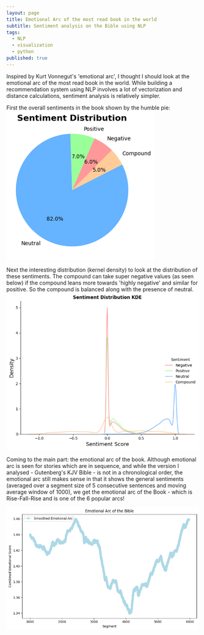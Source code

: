 ```yaml
---
layout: page
title: Emotional Arc of the most read book in the world
subtitle: Sentiment analysis on the Bible using NLP 
tags:
  - NLP
  - visualization
  - python
published: true
---
```


Inspired by Kurt Vonnegut's 'emotional arc', I thought I should look at the emotional arc of the most read book in the world. While building a recommendation system using NLP involves a lot of vectorization and distance calculations, sentiment analysis is relatively simpler. 

First the overall sentiments in the book shown by the humble pie:
![image](/assets/img/sentiment_pie.png)

Next the interesting distribution (kernel density) to look at the distribution of these sentiments. The compound can take super negative values (as seen below) if the compound leans more towards 'highly negative' and similar for positive. So the compound is balanced along with the presence of neutral. 
![image](/assets/img/sentiment_density.png)

Coming to the main part: the emotional arc of the book. Although emotional arc is seen for stories which are in sequence, and while the version I analysed - Gutenberg's KJV Bible - is not in a chronological order, the emotional arc still makes sense in that it shows the general sentiments (averaged over a segment size of 5 consecutive sentences and moving average window of 1000), we get the emotional arc of the Book - which is Rise-Fall-Rise and is one of the 6 popular arcs!

![image](/assets/img/sentiment_emotionalarc.png)


